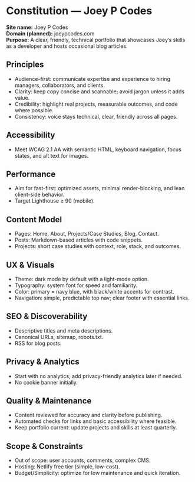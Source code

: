 # Constitution — Joey P Codes

**Site name:** Joey P Codes  
**Domain (planned):** joeypcodes.com  
**Purpose:** A clear, friendly, technical portfolio that showcases Joey’s skills as a developer and hosts occasional blog articles.

## Principles
- Audience-first: communicate expertise and experience to hiring managers, collaborators, and clients.
- Clarity: keep copy concise and scannable; avoid jargon unless it adds value.
- Credibility: highlight real projects, measurable outcomes, and code where possible.
- Consistency: voice stays technical, clear, friendly across all pages.

## Accessibility
- Meet WCAG 2.1 AA with semantic HTML, keyboard navigation, focus states, and alt text for images.

## Performance
- Aim for fast-first: optimized assets, minimal render-blocking, and lean client-side behavior.
- Target Lighthouse ≥ 90 (mobile).

## Content Model
- Pages: Home, About, Projects/Case Studies, Blog, Contact.
- Posts: Markdown-based articles with code snippets.
- Projects: short case studies with context, role, stack, and outcomes.

## UX & Visuals
- Theme: dark mode by default with a light-mode option.
- Typography: system font for speed and familiarity.
- Color: primary = navy blue, with black/white accents for contrast.
- Navigation: simple, predictable top nav; clear footer with essential links.

## SEO & Discoverability
- Descriptive titles and meta descriptions.
- Canonical URLs, sitemap, robots.txt.
- RSS for blog posts.

## Privacy & Analytics
- Start with no analytics; add privacy-friendly analytics later if needed.
- No cookie banner initially.

## Quality & Maintenance
- Content reviewed for accuracy and clarity before publishing.
- Automated checks for links and basic accessibility where feasible.
- Keep portfolio current: update projects and skills at least quarterly.

## Scope & Constraints
- Out of scope: user accounts, comments, complex CMS.
- Hosting: Netlify free tier (simple, low-cost).
- Budget/Simplicity: optimize for low maintenance and quick iteration.

